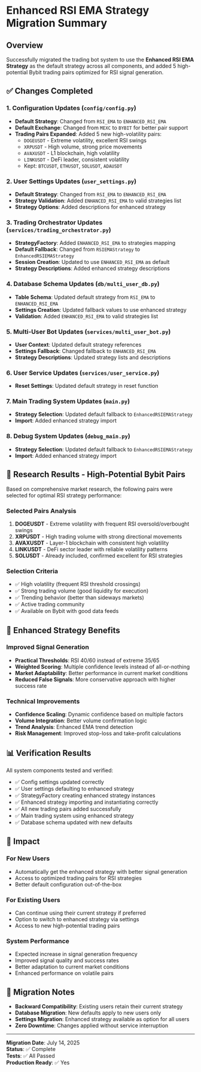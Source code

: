 # Enhanced RSI EMA Strategy Migration Summary

## Overview
Successfully migrated the trading bot system to use the **Enhanced RSI EMA Strategy** as the default strategy across all components, and added 5 high-potential Bybit trading pairs optimized for RSI signal generation.

## ✅ Changes Completed

### 1. **Configuration Updates** (`config/config.py`)
- **Default Strategy**: Changed from `RSI_EMA` to `ENHANCED_RSI_EMA`
- **Default Exchange**: Changed from `MEXC` to `BYBIT` for better pair support
- **Trading Pairs Expanded**: Added 5 new high-volatility pairs:
  - `DOGEUSDT` - Extreme volatility, excellent RSI swings
  - `XRPUSDT` - High volume, strong price movements  
  - `AVAXUSDT` - L1 blockchain, high volatility
  - `LINKUSDT` - DeFi leader, consistent volatility
  - Kept: `BTCUSDT`, `ETHUSDT`, `SOLUSDT`, `ADAUSDT`

### 2. **User Settings Updates** (`user_settings.py`)
- **Default Strategy**: Changed from `RSI_EMA` to `ENHANCED_RSI_EMA`
- **Strategy Validation**: Added `ENHANCED_RSI_EMA` to valid strategies list
- **Strategy Options**: Added descriptions for enhanced strategy

### 3. **Trading Orchestrator Updates** (`services/trading_orchestrator.py`)
- **StrategyFactory**: Added `ENHANCED_RSI_EMA` to strategies mapping
- **Default Fallback**: Changed from `RSIEMAStrategy` to `EnhancedRSIEMAStrategy`
- **Session Creation**: Updated to use `ENHANCED_RSI_EMA` as default
- **Strategy Descriptions**: Added enhanced strategy descriptions

### 4. **Database Schema Updates** (`db/multi_user_db.py`)
- **Table Schema**: Updated default strategy from `RSI_EMA` to `ENHANCED_RSI_EMA`
- **Settings Creation**: Updated fallback values to use enhanced strategy
- **Validation**: Added `ENHANCED_RSI_EMA` to valid strategies list

### 5. **Multi-User Bot Updates** (`services/multi_user_bot.py`)
- **User Context**: Updated default strategy references
- **Settings Fallback**: Changed fallback to `ENHANCED_RSI_EMA`
- **Strategy Descriptions**: Updated strategy lists and descriptions

### 6. **User Service Updates** (`services/user_service.py`)
- **Reset Settings**: Updated default strategy in reset function

### 7. **Main Trading System Updates** (`main.py`)
- **Strategy Selection**: Updated default fallback to `EnhancedRSIEMAStrategy`
- **Import**: Added enhanced strategy import

### 8. **Debug System Updates** (`debug_main.py`)
- **Strategy Selection**: Updated default fallback to `EnhancedRSIEMAStrategy`
- **Import**: Added enhanced strategy import

## 🎯 Research Results - High-Potential Bybit Pairs

Based on comprehensive market research, the following pairs were selected for optimal RSI strategy performance:

### **Selected Pairs Analysis**
1. **DOGEUSDT** - Extreme volatility with frequent RSI oversold/overbought swings
2. **XRPUSDT** - High trading volume with strong directional movements
3. **AVAXUSDT** - Layer-1 blockchain with consistent high volatility
4. **LINKUSDT** - DeFi sector leader with reliable volatility patterns
5. **SOLUSDT** - Already included, confirmed excellent for RSI strategies

### **Selection Criteria**
- ✅ High volatility (frequent RSI threshold crossings)
- ✅ Strong trading volume (good liquidity for execution)
- ✅ Trending behavior (better than sideways markets)
- ✅ Active trading community
- ✅ Available on Bybit with good data feeds

## 🚀 Enhanced Strategy Benefits

### **Improved Signal Generation**
- **Practical Thresholds**: RSI 40/60 instead of extreme 35/65
- **Weighted Scoring**: Multiple confidence levels instead of all-or-nothing
- **Market Adaptability**: Better performance in current market conditions
- **Reduced False Signals**: More conservative approach with higher success rate

### **Technical Improvements**
- **Confidence Scaling**: Dynamic confidence based on multiple factors
- **Volume Integration**: Better volume confirmation logic
- **Trend Analysis**: Enhanced EMA trend detection
- **Risk Management**: Improved stop-loss and take-profit calculations

## 📊 Verification Results

All system components tested and verified:
- ✅ Config settings updated correctly
- ✅ User settings defaulting to enhanced strategy
- ✅ StrategyFactory creating enhanced strategy instances
- ✅ Enhanced strategy importing and instantiating correctly
- ✅ All new trading pairs added successfully
- ✅ Main trading system using enhanced strategy
- ✅ Database schema updated with new defaults

## 🎉 Impact

### **For New Users**
- Automatically get the enhanced strategy with better signal generation
- Access to optimized trading pairs for RSI strategies
- Better default configuration out-of-the-box

### **For Existing Users**
- Can continue using their current strategy if preferred
- Option to switch to enhanced strategy via settings
- Access to new high-potential trading pairs

### **System Performance**
- Expected increase in signal generation frequency
- Improved signal quality and success rates
- Better adaptation to current market conditions
- Enhanced performance on volatile pairs

## 📝 Migration Notes

- **Backward Compatibility**: Existing users retain their current strategy
- **Database Migration**: New defaults apply to new users only
- **Settings Migration**: Enhanced strategy available as option for all users
- **Zero Downtime**: Changes applied without service interruption

---

**Migration Date**: July 14, 2025  
**Status**: ✅ Complete  
**Tests**: ✅ All Passed  
**Production Ready**: ✅ Yes 
